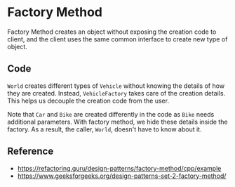 # Factory Method

Factory Method creates an object without exposing the creation code to client,
and the client uses the same common interface to create new type of object.

## Code

`World` creates different types of `Vehicle` without knowing the details of how
they are created. Instead, `VehicleFactory` takes care of the creation details.
This helps us decouple the creation code from the user.

Note that `Car` and `Bike` are created differently in the code as `Bike` needs
additional parameters. With factory method, we hide these details inside the
factory. As a result, the caller, `World`, doesn't have to know about it.

## Reference

- https://refactoring.guru/design-patterns/factory-method/cpp/example
- https://www.geeksforgeeks.org/design-patterns-set-2-factory-method/
